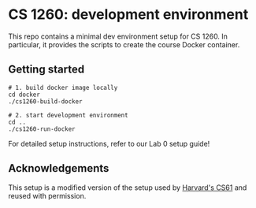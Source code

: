 # CS 1260: development environment

This repo contains a minimal dev environment setup for CS 1260. In
particular, it provides the scripts to create the course Docker
container.

## Getting started

```
# 1. build docker image locally
cd docker
./cs1260-build-docker

# 2. start development environment
cd ..
./cs1260-run-docker
```

For detailed setup instructions, refer to our Lab 0 setup guide!

## Acknowledgements

This setup is a modified version of the setup used by
[Harvard's CS61](https://cs61.seas.harvard.edu/site/2021/) and reused
with permission.
